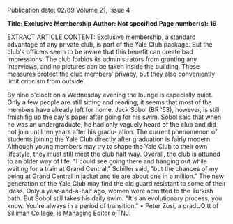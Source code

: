 Publication date: 02/89
Volume 21, Issue 4

**Title: Exclusive Membership**
**Author: Not specified**
**Page number(s): 19**

EXTRACT ARTICLE CONTENT:
Exclusive membership, a standard 
advantage of any private club, is part 
of the Yale Club package. But the 
club's officers seem to be aware that 
this benefit can create bad impressions. 
The club forbids its administrators 
from granting any interviews, and no 
pictures can be taken inside the 
building. These measures protect the 
club members' privacy, but they also 
conveniently limit 
criticism 
from 
outside. 


By nine o'cloclt on a Wednesday 
evening the lounge is especially quiet. 
Only a few people are still sitting and 
reading; it seems that most of the 
members have already left for home. 
Jack Sobol (BR '53), however, is still 
fmishifig up the day's paper after going 
for his swim. Sobol said that when he 
was an undergraduate, he had only 
vaguely heard of the club and did not 
join until ten years after his gradu-
ation. The current phenomenon of 
students joining the Yale Club directly 
after graduation is fairly modern. 
Although young members may try 
to shape the Yale Club to their own 
lifestyle, they must still meet the club 
half way. Overall, the club is attuned 
to an older way of life. "I could see 
going there and hanging out while 
waiting for a train at Grand Central," 
Schiller said, "but the chances of my 
being at Grand Central in jacket and 
tie are about one in a million." The 
new generation of the Yale Club may 
find the old guard resistant to some of 
their ideas. Only a year-and-a-half 
ago, women were admitted to the 
Turkish bath. But Sobol still takes his 
daily swim. 
"It's an evolutionary 
process, you know. You're always in a 
period of transition." 
• 
Peter Zusi, a gradUQ.tt of Silliman College, is 
Managing Editor ojTNJ.